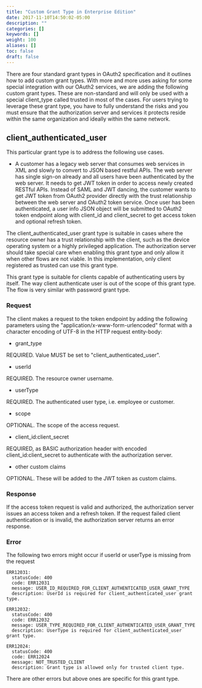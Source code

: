 ```yaml
---
title: "Custom Grant Type in Enterprise Edition"
date: 2017-11-10T14:50:02-05:00
description: ""
categories: []
keywords: []
weight: 100
aliases: []
toc: false
draft: false
---
```



There are four standard grant types in OAuth2 specification and it outlines how to add custom
grant types. With more and more uses asking for some special integration with our OAuth2
services, we are adding the following custom grant types. These are non-standard and will
only be used with a special client_type called trusted in most of the cases. For users trying
to leverage these grant type, you have to fully understand the risks and you must ensure that
the authorization server and services it protects reside within the same organization and ideally
within the same network.  


## client_authenticated_user

This particular grant type is to address the following use cases. 

* A customer has a legacy web server that consumes web services in XML and slowly to
convert to JSON based restful APIs. The web server has single sign-on already and all
users have been authenticated by the web server. It needs to get JWT token in order to
access newly created RESTful APIs. Instead of SAML and JWT dancing, the customer wants
to get JWT token from OAuth2 provider directly with the trust relationship between the 
web server and OAuth2 token service. Once user has been authenticated, a user info JSON
object will be submitted to OAuth2 token endpoint along with client_id and client_secret
to get access token and optional refresh token.

The client_authenticated_user grant type is suitable in cases where the resource owner 
has a trust relationship with the client, such as the device operating system or a highly 
privileged application. The authorization server should take special care when enabling 
this grant type and only allow it when other flows are not viable. In this implementation, 
only client registered as trusted can use this grant type. 

This grant type is suitable for clients capable of authenticating users by itself. The
way client authenticate user is out of the scope of this grant type. The flow is very
similar with password grant type.

### Request

The client makes a request to the token endpoint by adding the following 
parameters using the "application/x-www-form-urlencoded" format with a character 
encoding of UTF-8 in the HTTP request entity-body:

* grant_type
         
REQUIRED. Value MUST be set to "client_authenticated_user".

* userId

REQUIRED. The resource owner username.

* userType

REQUIRED. The authenticated user type, i.e. employee or customer.

* scope
         
OPTIONAL. The scope of the access request.

* client_id:client_secret
         
REQUIRED, as BASIC authorization header with encoded client_id:client_secret 
to authenticate with the authorization server.

* other custom claims

OPTIONAL. These will be added to the JWT token as custom claims. 

### Response

If the access token request is valid and authorized, the authorization server 
issues an access token and a refresh token. If the request failed client
authentication or is invalid, the authorization server returns an error response.


### Error

The following two errors might occur if userId or userType is missing from the request

```
ERR12031:
  statusCode: 400
  code: ERR12031
  message: USER_ID_REQUIRED_FOR_CLIENT_AUTHENTICATED_USER_GRANT_TYPE
  description: UserId is required for client_authenticated_user grant type.

ERR12032:
  statusCode: 400
  code: ERR12032
  message: USER_TYPE_REQUIRED_FOR_CLIENT_AUTHENTICATED_USER_GRANT_TYPE
  description: UserType is required for client_authenticated_user grant type.

ERR12024:
  statusCode: 400
  code: ERR12024
  message: NOT_TRUSTED_CLIENT
  description: Grant type is allowed only for trusted client type.

```

There are other errors but above ones are specific for this grant type. 

